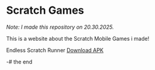 # Scratch Games

*Note: I made this repository on 20.30.2025.*

This is a website about the Scratch Mobile Games i made!

Endless Scratch Runner
[Download APK](https://gonativeio-apps.s3-accelerate.amazonaws.com/static/67dc455a1ab0e653f7cd1ec2/app-release.apk?X-Amz-Algorithm=AWS4-HMAC-SHA256&X-Amz-Credential=AKIAYMYFO3A75OQPINCL%2F20250320%2Fus-east-1%2Fs3%2Faws4_request&X-Amz-Date=20250320T165211Z&X-Amz-Expires=14400&X-Amz-Signature=2f1ad3d62e082118bc9f763978a5e31c1a3f92f85e57c841f4f9c98389467052&X-Amz-SignedHeaders=host)

-# the end
